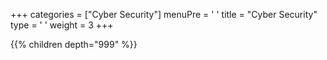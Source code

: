 +++ 
categories = ["Cyber Security"] 
menuPre = '<i class="fa-fw fas fa-ghost"></i> '
title = "Cyber Security" 
type = '<i class="fa-fw fas fa-terminal"></i> '
weight = 3
+++

{{% children depth="999" %}}